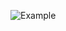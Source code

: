 ![Example](https://github.com/mahan-salami/Beautiful-Responsive-Login-Form-.github.io/blob/main/Mahan%20Web%20Login.png)

